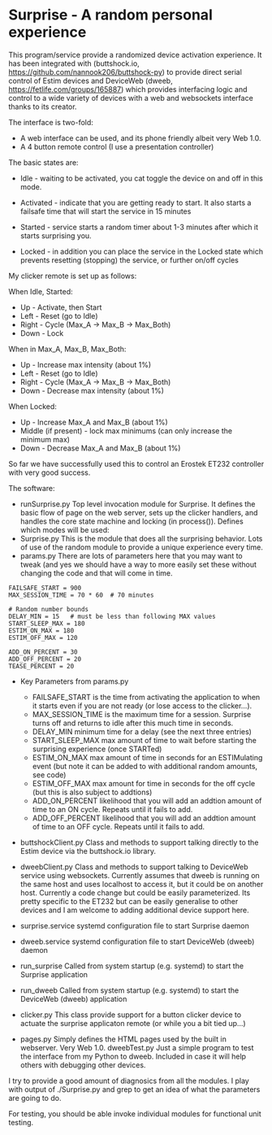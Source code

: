 # Surprise - A random personal experience

This program/service provide a randomized device activation
experience.  It has been integrated with
(buttshock.io, https://github.com/nannook206/buttshock-py) to provide
direct serial control of Estim devices and DeviceWeb (dweeb,
https://fetlife.com/groups/165887) which provides interfacing
logic and control to a wide variety of devices with a web and
websockets interface thanks to its creator.

The interface is two-fold:
* A web interface can be used, and its phone friendly albeit very
Web 1.0.
* A 4 button remote control (I use a presentation controller)

The basic states are:
* Idle - waiting to be activated, you cat toggle the device on
  and off in this mode.
* Activated - indicate that you are getting ready to start.  It also
  starts a failsafe time that will start the service in 15 minutes
* Started - service starts a random timer about 1-3 minutes after which it
  starts surprising you.

* Locked - in addition you can place the service in the Locked state which prevents resetting
(stopping) the service, or further on/off cycles

My clicker remote is set up as follows:

When Idle, Started:
* Up - Activate, then Start
* Left - Reset (go to Idle)
* Right - Cycle (Max_A -> Max_B -> Max_Both)
* Down - Lock

When in Max_A, Max_B, Max_Both:
* Up - Increase max intensity (about 1%)
* Left - Reset (go to Idle)
* Right - Cycle (Max_A -> Max_B -> Max_Both)
* Down - Decrease max intensity (about 1%)

When Locked:
* Up - Increase Max_A and Max_B (about 1%)
* Middle (if present) - lock max minimums (can only increase the minimum max)
* Down - Decrease Max_A and Max_B (about 1%)

So far we have successfully used this to control an Erostek
ET232 controller with very good success.

The software:
* runSurprise.py
Top level invocation module for Surprise.  It defines the basic flow
of page on the web server, sets up the clicker handlers, and handles
the core state machine and locking (in process()).
Defines which modes will be used:
* Surprise.py
This is the module that does all the surprising behavior.  Lots of use
of the random module to provide a unique experience every time.
* params.py
There are lots of parameters here that you may want to tweak (and yes
we should have a way to more easily set these without changing the code
and that will come in time.
```
FAILSAFE_START = 900
MAX_SESSION_TIME = 70 * 60  # 70 minutes

# Random number bounds
DELAY_MIN = 15   # must be less than following MAX values
START_SLEEP_MAX = 180
ESTIM_ON_MAX = 180
ESTIM_OFF_MAX = 120

ADD_ON_PERCENT = 30
ADD_OFF_PERCENT = 20
TEASE_PERCENT = 20
```
* Key Parameters from params.py
  - FAILSAFE_START
is the time from activating the application to when it starts
even if you are not ready (or lose access to the clicker...).
  - MAX_SESSION_TIME
is the maximum time for a session.  Surprise turns off and
returns to idle after this much time in seconds.
  - DELAY_MIN
minimum time for a delay (see the next three entries)
  - START_SLEEP_MAX
max amount of time to wait before starting the surprising experience (once STARTed)
  - ESTIM_ON_MAX
max amount of time in seconds for an ESTIMulating event
(but note it can be added to with additional random amounts, see code)
  - ESTIM_OFF_MAX
max amount for time in seconds for the off cycle (but this is also subject to addtions)
  - ADD_ON_PERCENT
likelihood that you will add an addtion amount of time to an ON cycle.  Repeats until it fails to add.
  - ADD_OFF_PERCENT
likelihood that you will add an addtion amount of time to an OFF cycle.  Repeats until it fails to add.
* buttshockClient.py
Class and methods to support talking directly to the Estim
device via the buttshock.io library.
* dweebClient.py
Class and methods to support talking to DeviceWeb service using
websockets.  Currently assumes that dweeb is running on the same
host and uses localhost to access it, but it could be on another
host.  Currently a code change but could be easily parameterized.
Its pretty specific to the ET232 but can be easily generalise to
other devices and I am welcome to adding additional device support
here.

* surprise.service
systemd configuration file to start Surprise daemon
* dweeb.service
systemd configuration file to start DeviceWeb (dweeb) daemon
* run_surprise
Called from system startup (e.g. systemd) to start the Surprise application
* run_dweeb
Called from system startup (e.g. systemd) to start the DeviceWeb (dweeb) application
* clicker.py
This class provide support for a button clicker device to actuate the
surprise applicaton remote (or while you a bit tied up...)
* pages.py
Simply defines the HTML pages used by the built in webserver.  Very Web 1.0.
dweebTest.py
Just a simple program to test the interface from my Python to dweeb.
Included in case it will help others with debugging other devices.

I try to provide a good amount of diagnosics from all the modules.  I play with output
of ./Surprise.py and grep to get an idea of what the parameters are going to do.

For testing, you should be able invoke individual modules for functional unit testing.
